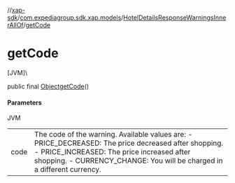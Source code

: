 //[xap-sdk](../../../index.md)/[com.expediagroup.sdk.xap.models](../index.md)/[HotelDetailsResponseWarningsInnerAllOf](index.md)/[getCode](get-code.md)

# getCode

[JVM]\

public final [Object](https://docs.oracle.com/javase/8/docs/api/java/lang/Object.html)[getCode](get-code.md)()

#### Parameters

JVM

| | |
|---|---|
| code | The code of the warning.  Available values are: - PRICE_DECREASED: The price decreased after shopping. - PRICE_INCREASED: The price increased after shopping. - CURRENCY_CHANGE: You will be charged in a different currency. |
